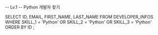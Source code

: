 -- Lv.1
-- Python 개발자 찾기

SELECT
    ID,
    EMAIL,
    FIRST_NAME,
    LAST_NAME
FROM
    DEVELOPER_INFOS
WHERE
    SKILL_1 = 'Python' OR
    SKILL_2 = 'Python' OR
    SKILL_3 = 'Python'
ORDER BY
    ID
;